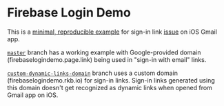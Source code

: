 # Firebase Login Demo

This is a [minimal, reproducible example](https://stackoverflow.com/help/minimal-reproducible-example) for sign-in link [issue](https://github.com/invertase/react-native-firebase/issues/4976) on iOS Gmail app.

[`master`](https://github.com/rkbhochalya/Firebase-Login-Demo) branch has a working example with Google-provided domain (firebaselogindemo.page.link) being used in "sign-in with email" links.

[`custom-dynamic-links-domain`](https://github.com/rkbhochalya/Firebase-Login-Demo/tree/custom-dynamic-links-domain) branch uses a custom domain (firebaselogindemo.rkb.io) for sign-in links. Sign-in links generated using this domain doesn't get recognized as dynamic links when opened from Gmail app on iOS. 
